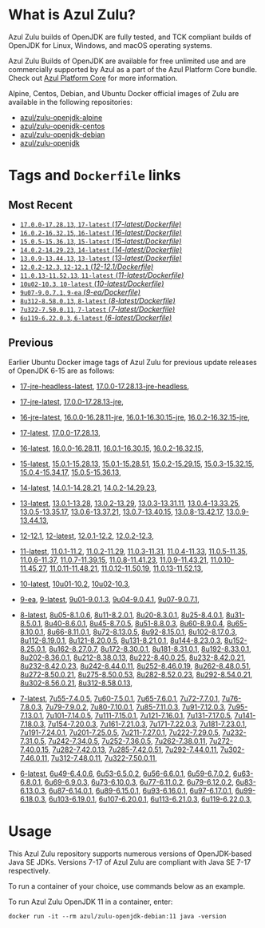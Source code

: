 What is Azul Zulu?
======================================

Azul Zulu builds of OpenJDK are fully tested, and TCK compliant builds of OpenJDK for Linux, Windows, and macOS operating systems.

Azul Zulu Builds of OpenJDK are available for free unlimited use and are commercially supported by Azul as a part of the Azul Platform Core bundle.
Check out [Azul Platform Core][3] for more information.

Alpine, Centos, Debian, and Ubuntu Docker official images of Zulu are available in the following repositories:

  * [azul/zulu-openjdk-alpine][4]
  * [azul/zulu-openjdk-centos][5]
  * [azul/zulu-openjdk-debian][6]
  * [azul/zulu-openjdk][7]

Tags and `Dockerfile` links
===========================

Most Recent
-----------

  * [`17.0.0-17.28.13`, `17-latest` (*17-latest/Dockerfile)*][10]
  * [`16.0.2-16.32.15`, `16-latest` (*16-latest/Dockerfile)*][16]
  * [`15.0.5-15.36.13`, `15-latest` (*15-latest/Dockerfile)*][24]
  * [`14.0.2-14.29.23`, `14-latest` (*14-latest/Dockerfile)*][31]
  * [`13.0.9-13.44.13`, `13-latest` (*13-latest/Dockerfile)*][34]
  * [`12.0.2-12.3`, `12-12.1` (*12-12.1/Dockerfile)*][44]
  * [`11.0.13-11.52.13`, `11-latest` (*11-latest/Dockerfile)*][48]
  * [`10u02-10.3`, `10-latest` (*10-latest/Dockerfile)*][62]
  * [`9u07-9.0.7.1`, `9-ea` (*9-ea/Dockerfile)*][65]
  * [`8u312-8.58.0.13`, `8-latest` (*8-latest/Dockerfile)*][70]
  * [`7u322-7.50.0.11`, `7-latest` (*7-latest/Dockerfile)*][108]
  * [`6u119-6.22.0.3`, `6-latest` (*6-latest/Dockerfile)*][143]

Previous
--------

Earlier Ubuntu Docker image tags of Azul Zulu for previous update releases of OpenJDK 6-15 are as follows:

  * [17-jre-headless-latest][14],
  [17.0.0-17.28.13-jre-headless][15],
  
  * [17-jre-latest][11],
  [17.0.0-17.28.13-jre][13],
  
  * [16-jre-latest][17],
  [16.0.0-16.28.11-jre][21],
  [16.0.1-16.30.15-jre][22],
  [16.0.2-16.32.15-jre][23],
  
  * [17-latest][10],
  [17.0.0-17.28.13][12],
  
  * [16-latest][16],
  [16.0.0-16.28.11][18],
  [16.0.1-16.30.15][19],
  [16.0.2-16.32.15][20],
  
  * [15-latest][24],
  [15.0.1-15.28.13][25],
  [15.0.1-15.28.51][26],
  [15.0.2-15.29.15][27],
  [15.0.3-15.32.15][28],
  [15.0.4-15.34.17][29],
  [15.0.5-15.36.13][30],
  
  * [14-latest][31],
  [14.0.1-14.28.21][32],
  [14.0.2-14.29.23][33],
  
  * [13-latest][34],
  [13.0.1-13.28][35],
  [13.0.2-13.29][36],
  [13.0.3-13.31.11][37],
  [13.0.4-13.33.25][38],
  [13.0.5-13.35.17][39],
  [13.0.6-13.37.21][40],
  [13.0.7-13.40.15][41],
  [13.0.8-13.42.17][42],
  [13.0.9-13.44.13][43],
  
  * [12-12.1][44],
  [12-latest][45],
  [12.0.1-12.2][46],
  [12.0.2-12.3][47],
  
  * [11-latest][48],
  [11.0.1-11.2][49],
  [11.0.2-11.29][50],
  [11.0.3-11.31][51],
  [11.0.4-11.33][52],
  [11.0.5-11.35][53],
  [11.0.6-11.37][54],
  [11.0.7-11.39.15][55],
  [11.0.8-11.41.23][56],
  [11.0.9-11.43.21][57],
  [11.0.10-11.45.27][58],
  [11.0.11-11.48.21][59],
  [11.0.12-11.50.19][60],
  [11.0.13-11.52.13][61],
  
  * [10-latest][62],
  [10u01-10.2][63],
  [10u02-10.3][64],
  
  * [9-ea][65],
  [9-latest][66],
  [9u01-9.0.1.3][67],
  [9u04-9.0.4.1][68],
  [9u07-9.0.7.1][69],
  
  * [8-latest][70],
  [8u05-8.1.0.6][71],
  [8u11-8.2.0.1][72],
  [8u20-8.3.0.1][73],
  [8u25-8.4.0.1][74],
  [8u31-8.5.0.1][75],
  [8u40-8.6.0.1][76],
  [8u45-8.7.0.5][77],
  [8u51-8.8.0.3][78],
  [8u60-8.9.0.4][79],
  [8u65-8.10.0.1][80],
  [8u66-8.11.0.1][81],
  [8u72-8.13.0.5][82],
  [8u92-8.15.0.1][83],
  [8u102-8.17.0.3][84],
  [8u112-8.19.0.1][85],
  [8u121-8.20.0.5][86],
  [8u131-8.21.0.1][87],
  [8u144-8.23.0.3][88],
  [8u152-8.25.0.1][89],
  [8u162-8.27.0.7][90],
  [8u172-8.30.0.1][91],
  [8u181-8.31.0.1][92],
  [8u192-8.33.0.1][93],
  [8u202-8.36.0.1][94],
  [8u212-8.38.0.13][95],
  [8u222-8.40.0.25][96],
  [8u232-8.42.0.21][97],
  [8u232-8.42.0.23][98],
  [8u242-8.44.0.11][99],
  [8u252-8.46.0.19][100],
  [8u262-8.48.0.51][101],
  [8u272-8.50.0.21][102],
  [8u275-8.50.0.53][103],
  [8u282-8.52.0.23][104],
  [8u292-8.54.0.21][105],
  [8u302-8.56.0.21][106],
  [8u312-8.58.0.13][107],
  
  * [7-latest][108],
  [7u55-7.4.0.5][109],
  [7u60-7.5.0.1][110],
  [7u65-7.6.0.1][111],
  [7u72-7.7.0.1][112],
  [7u76-7.8.0.3][113],
  [7u79-7.9.0.2][114],
  [7u80-7.10.0.1][115],
  [7u85-7.11.0.3][116],
  [7u91-7.12.0.3][117],
  [7u95-7.13.0.1][118],
  [7u101-7.14.0.5][119],
  [7u111-7.15.0.1][120],
  [7u121-7.16.0.1][121],
  [7u131-7.17.0.5][122],
  [7u141-7.18.0.3][123],
  [7u154-7.20.0.3][124],
  [7u161-7.21.0.3][125],
  [7u171-7.22.0.3][126],
  [7u181-7.23.0.1][127],
  [7u191-7.24.0.1][128],
  [7u201-7.25.0.5][129],
  [7u211-7.27.0.1][130],
  [7u222-7.29.0.5][131],
  [7u232-7.31.0.5][132],
  [7u242-7.34.0.5][133],
  [7u252-7.36.0.5][134],
  [7u262-7.38.0.11][135],
  [7u272-7.40.0.15][136],
  [7u282-7.42.0.13][137],
  [7u285-7.42.0.51][138],
  [7u292-7.44.0.11][139],
  [7u302-7.46.0.11][140],
  [7u312-7.48.0.11][141],
  [7u322-7.50.0.11][142],
  
  * [6-latest][143],
  [6u49-6.4.0.6][144],
  [6u53-6.5.0.2][145],
  [6u56-6.6.0.1][146],
  [6u59-6.7.0.2][147],
  [6u63-6.8.0.1][148],
  [6u69-6.9.0.3][149],
  [6u73-6.10.0.3][150],
  [6u77-6.11.0.2][151],
  [6u79-6.12.0.2][152],
  [6u83-6.13.0.3][153],
  [6u87-6.14.0.1][154],
  [6u89-6.15.0.1][155],
  [6u93-6.16.0.1][156],
  [6u97-6.17.0.1][157],
  [6u99-6.18.0.3][158],
  [6u103-6.19.0.1][159],
  [6u107-6.20.0.1][160],
  [6u113-6.21.0.3][161],
  [6u119-6.22.0.3][162],
  

Usage
=====

This Azul Zulu repository supports numerous versions of OpenJDK-based Java SE JDKs. Versions 7-17 of Azul Zulu are compliant with Java SE 7-17 respectively.

To run a container of your choice, use commands below as an example.

To run Azul Zulu OpenJDK 11 in a container, enter:

    docker run -it --rm azul/zulu-openjdk-debian:11 java -version

  [1]: https://www.azul.com/files/ZuluDocker60.gif
  [2]: https://www.azul.com/
  [3]: https://www.azul.com/products/core/
  [4]: https://hub.docker.com/r/azul/zulu-openjdk-alpine
  [5]: https://hub.docker.com/r/azul/zulu-openjdk-centos
  [6]: https://hub.docker.com/r/azul/zulu-openjdk-debian
  [7]: https://hub.docker.com/r/azul/zulu-openjdk


  [14]: https://github.com/zulu-openjdk/zulu-openjdk/blob/master/debian/17-jre-headless-latest/Dockerfile
  [15]: https://github.com/zulu-openjdk/zulu-openjdk/blob/master/debian/17.0.0-17.28.13-jre-headless/Dockerfile
  
  [11]: https://github.com/zulu-openjdk/zulu-openjdk/blob/master/debian/17-jre-latest/Dockerfile
  [13]: https://github.com/zulu-openjdk/zulu-openjdk/blob/master/debian/17.0.0-17.28.13-jre/Dockerfile
  
  [17]: https://github.com/zulu-openjdk/zulu-openjdk/blob/master/debian/16-jre-latest/Dockerfile
  [21]: https://github.com/zulu-openjdk/zulu-openjdk/blob/master/debian/16.0.0-16.28.11-jre/Dockerfile
  [22]: https://github.com/zulu-openjdk/zulu-openjdk/blob/master/debian/16.0.1-16.30.15-jre/Dockerfile
  [23]: https://github.com/zulu-openjdk/zulu-openjdk/blob/master/debian/16.0.2-16.32.15-jre/Dockerfile
  
  [10]: https://github.com/zulu-openjdk/zulu-openjdk/blob/master/debian/17-latest/Dockerfile
  [12]: https://github.com/zulu-openjdk/zulu-openjdk/blob/master/debian/17.0.0-17.28.13/Dockerfile
  
  [16]: https://github.com/zulu-openjdk/zulu-openjdk/blob/master/debian/16-latest/Dockerfile
  [18]: https://github.com/zulu-openjdk/zulu-openjdk/blob/master/debian/16.0.0-16.28.11/Dockerfile
  [19]: https://github.com/zulu-openjdk/zulu-openjdk/blob/master/debian/16.0.1-16.30.15/Dockerfile
  [20]: https://github.com/zulu-openjdk/zulu-openjdk/blob/master/debian/16.0.2-16.32.15/Dockerfile
  
  [24]: https://github.com/zulu-openjdk/zulu-openjdk/blob/master/debian/15-latest/Dockerfile
  [25]: https://github.com/zulu-openjdk/zulu-openjdk/blob/master/debian/15.0.1-15.28.13/Dockerfile
  [26]: https://github.com/zulu-openjdk/zulu-openjdk/blob/master/debian/15.0.1-15.28.51/Dockerfile
  [27]: https://github.com/zulu-openjdk/zulu-openjdk/blob/master/debian/15.0.2-15.29.15/Dockerfile
  [28]: https://github.com/zulu-openjdk/zulu-openjdk/blob/master/debian/15.0.3-15.32.15/Dockerfile
  [29]: https://github.com/zulu-openjdk/zulu-openjdk/blob/master/debian/15.0.4-15.34.17/Dockerfile
  [30]: https://github.com/zulu-openjdk/zulu-openjdk/blob/master/debian/15.0.5-15.36.13/Dockerfile
  
  [31]: https://github.com/zulu-openjdk/zulu-openjdk/blob/master/debian/14-latest/Dockerfile
  [32]: https://github.com/zulu-openjdk/zulu-openjdk/blob/master/debian/14.0.1-14.28.21/Dockerfile
  [33]: https://github.com/zulu-openjdk/zulu-openjdk/blob/master/debian/14.0.2-14.29.23/Dockerfile
  
  [34]: https://github.com/zulu-openjdk/zulu-openjdk/blob/master/debian/13-latest/Dockerfile
  [35]: https://github.com/zulu-openjdk/zulu-openjdk/blob/master/debian/13.0.1-13.28/Dockerfile
  [36]: https://github.com/zulu-openjdk/zulu-openjdk/blob/master/debian/13.0.2-13.29/Dockerfile
  [37]: https://github.com/zulu-openjdk/zulu-openjdk/blob/master/debian/13.0.3-13.31.11/Dockerfile
  [38]: https://github.com/zulu-openjdk/zulu-openjdk/blob/master/debian/13.0.4-13.33.25/Dockerfile
  [39]: https://github.com/zulu-openjdk/zulu-openjdk/blob/master/debian/13.0.5-13.35.17/Dockerfile
  [40]: https://github.com/zulu-openjdk/zulu-openjdk/blob/master/debian/13.0.6-13.37.21/Dockerfile
  [41]: https://github.com/zulu-openjdk/zulu-openjdk/blob/master/debian/13.0.7-13.40.15/Dockerfile
  [42]: https://github.com/zulu-openjdk/zulu-openjdk/blob/master/debian/13.0.8-13.42.17/Dockerfile
  [43]: https://github.com/zulu-openjdk/zulu-openjdk/blob/master/debian/13.0.9-13.44.13/Dockerfile
  
  [44]: https://github.com/zulu-openjdk/zulu-openjdk/blob/master/debian/12-12.1/Dockerfile
  [45]: https://github.com/zulu-openjdk/zulu-openjdk/blob/master/debian/12-latest/Dockerfile
  [46]: https://github.com/zulu-openjdk/zulu-openjdk/blob/master/debian/12.0.1-12.2/Dockerfile
  [47]: https://github.com/zulu-openjdk/zulu-openjdk/blob/master/debian/12.0.2-12.3/Dockerfile
  
  [48]: https://github.com/zulu-openjdk/zulu-openjdk/blob/master/debian/11-latest/Dockerfile
  [49]: https://github.com/zulu-openjdk/zulu-openjdk/blob/master/debian/11.0.1-11.2/Dockerfile
  [50]: https://github.com/zulu-openjdk/zulu-openjdk/blob/master/debian/11.0.2-11.29/Dockerfile
  [51]: https://github.com/zulu-openjdk/zulu-openjdk/blob/master/debian/11.0.3-11.31/Dockerfile
  [52]: https://github.com/zulu-openjdk/zulu-openjdk/blob/master/debian/11.0.4-11.33/Dockerfile
  [53]: https://github.com/zulu-openjdk/zulu-openjdk/blob/master/debian/11.0.5-11.35/Dockerfile
  [54]: https://github.com/zulu-openjdk/zulu-openjdk/blob/master/debian/11.0.6-11.37/Dockerfile
  [55]: https://github.com/zulu-openjdk/zulu-openjdk/blob/master/debian/11.0.7-11.39.15/Dockerfile
  [56]: https://github.com/zulu-openjdk/zulu-openjdk/blob/master/debian/11.0.8-11.41.23/Dockerfile
  [57]: https://github.com/zulu-openjdk/zulu-openjdk/blob/master/debian/11.0.9-11.43.21/Dockerfile
  [58]: https://github.com/zulu-openjdk/zulu-openjdk/blob/master/debian/11.0.10-11.45.27/Dockerfile
  [59]: https://github.com/zulu-openjdk/zulu-openjdk/blob/master/debian/11.0.11-11.48.21/Dockerfile
  [60]: https://github.com/zulu-openjdk/zulu-openjdk/blob/master/debian/11.0.12-11.50.19/Dockerfile
  [61]: https://github.com/zulu-openjdk/zulu-openjdk/blob/master/debian/11.0.13-11.52.13/Dockerfile
  
  [62]: https://github.com/zulu-openjdk/zulu-openjdk/blob/master/debian/10-latest/Dockerfile
  [63]: https://github.com/zulu-openjdk/zulu-openjdk/blob/master/debian/10u01-10.2/Dockerfile
  [64]: https://github.com/zulu-openjdk/zulu-openjdk/blob/master/debian/10u02-10.3/Dockerfile
  
  [65]: https://github.com/zulu-openjdk/zulu-openjdk/blob/master/debian/9-ea/Dockerfile
  [66]: https://github.com/zulu-openjdk/zulu-openjdk/blob/master/debian/9-latest/Dockerfile
  [67]: https://github.com/zulu-openjdk/zulu-openjdk/blob/master/debian/9u01-9.0.1.3/Dockerfile
  [68]: https://github.com/zulu-openjdk/zulu-openjdk/blob/master/debian/9u04-9.0.4.1/Dockerfile
  [69]: https://github.com/zulu-openjdk/zulu-openjdk/blob/master/debian/9u07-9.0.7.1/Dockerfile
  
  [70]: https://github.com/zulu-openjdk/zulu-openjdk/blob/master/debian/8-latest/Dockerfile
  [71]: https://github.com/zulu-openjdk/zulu-openjdk/blob/master/debian/8u05-8.1.0.6/Dockerfile
  [72]: https://github.com/zulu-openjdk/zulu-openjdk/blob/master/debian/8u11-8.2.0.1/Dockerfile
  [73]: https://github.com/zulu-openjdk/zulu-openjdk/blob/master/debian/8u20-8.3.0.1/Dockerfile
  [74]: https://github.com/zulu-openjdk/zulu-openjdk/blob/master/debian/8u25-8.4.0.1/Dockerfile
  [75]: https://github.com/zulu-openjdk/zulu-openjdk/blob/master/debian/8u31-8.5.0.1/Dockerfile
  [76]: https://github.com/zulu-openjdk/zulu-openjdk/blob/master/debian/8u40-8.6.0.1/Dockerfile
  [77]: https://github.com/zulu-openjdk/zulu-openjdk/blob/master/debian/8u45-8.7.0.5/Dockerfile
  [78]: https://github.com/zulu-openjdk/zulu-openjdk/blob/master/debian/8u51-8.8.0.3/Dockerfile
  [79]: https://github.com/zulu-openjdk/zulu-openjdk/blob/master/debian/8u60-8.9.0.4/Dockerfile
  [80]: https://github.com/zulu-openjdk/zulu-openjdk/blob/master/debian/8u65-8.10.0.1/Dockerfile
  [81]: https://github.com/zulu-openjdk/zulu-openjdk/blob/master/debian/8u66-8.11.0.1/Dockerfile
  [82]: https://github.com/zulu-openjdk/zulu-openjdk/blob/master/debian/8u72-8.13.0.5/Dockerfile
  [83]: https://github.com/zulu-openjdk/zulu-openjdk/blob/master/debian/8u92-8.15.0.1/Dockerfile
  [84]: https://github.com/zulu-openjdk/zulu-openjdk/blob/master/debian/8u102-8.17.0.3/Dockerfile
  [85]: https://github.com/zulu-openjdk/zulu-openjdk/blob/master/debian/8u112-8.19.0.1/Dockerfile
  [86]: https://github.com/zulu-openjdk/zulu-openjdk/blob/master/debian/8u121-8.20.0.5/Dockerfile
  [87]: https://github.com/zulu-openjdk/zulu-openjdk/blob/master/debian/8u131-8.21.0.1/Dockerfile
  [88]: https://github.com/zulu-openjdk/zulu-openjdk/blob/master/debian/8u144-8.23.0.3/Dockerfile
  [89]: https://github.com/zulu-openjdk/zulu-openjdk/blob/master/debian/8u152-8.25.0.1/Dockerfile
  [90]: https://github.com/zulu-openjdk/zulu-openjdk/blob/master/debian/8u162-8.27.0.7/Dockerfile
  [91]: https://github.com/zulu-openjdk/zulu-openjdk/blob/master/debian/8u172-8.30.0.1/Dockerfile
  [92]: https://github.com/zulu-openjdk/zulu-openjdk/blob/master/debian/8u181-8.31.0.1/Dockerfile
  [93]: https://github.com/zulu-openjdk/zulu-openjdk/blob/master/debian/8u192-8.33.0.1/Dockerfile
  [94]: https://github.com/zulu-openjdk/zulu-openjdk/blob/master/debian/8u202-8.36.0.1/Dockerfile
  [95]: https://github.com/zulu-openjdk/zulu-openjdk/blob/master/debian/8u212-8.38.0.13/Dockerfile
  [96]: https://github.com/zulu-openjdk/zulu-openjdk/blob/master/debian/8u222-8.40.0.25/Dockerfile
  [97]: https://github.com/zulu-openjdk/zulu-openjdk/blob/master/debian/8u232-8.42.0.21/Dockerfile
  [98]: https://github.com/zulu-openjdk/zulu-openjdk/blob/master/debian/8u232-8.42.0.23/Dockerfile
  [99]: https://github.com/zulu-openjdk/zulu-openjdk/blob/master/debian/8u242-8.44.0.11/Dockerfile
  [100]: https://github.com/zulu-openjdk/zulu-openjdk/blob/master/debian/8u252-8.46.0.19/Dockerfile
  [101]: https://github.com/zulu-openjdk/zulu-openjdk/blob/master/debian/8u262-8.48.0.51/Dockerfile
  [102]: https://github.com/zulu-openjdk/zulu-openjdk/blob/master/debian/8u272-8.50.0.21/Dockerfile
  [103]: https://github.com/zulu-openjdk/zulu-openjdk/blob/master/debian/8u275-8.50.0.53/Dockerfile
  [104]: https://github.com/zulu-openjdk/zulu-openjdk/blob/master/debian/8u282-8.52.0.23/Dockerfile
  [105]: https://github.com/zulu-openjdk/zulu-openjdk/blob/master/debian/8u292-8.54.0.21/Dockerfile
  [106]: https://github.com/zulu-openjdk/zulu-openjdk/blob/master/debian/8u302-8.56.0.21/Dockerfile
  [107]: https://github.com/zulu-openjdk/zulu-openjdk/blob/master/debian/8u312-8.58.0.13/Dockerfile
  
  [108]: https://github.com/zulu-openjdk/zulu-openjdk/blob/master/debian/7-latest/Dockerfile
  [109]: https://github.com/zulu-openjdk/zulu-openjdk/blob/master/debian/7u55-7.4.0.5/Dockerfile
  [110]: https://github.com/zulu-openjdk/zulu-openjdk/blob/master/debian/7u60-7.5.0.1/Dockerfile
  [111]: https://github.com/zulu-openjdk/zulu-openjdk/blob/master/debian/7u65-7.6.0.1/Dockerfile
  [112]: https://github.com/zulu-openjdk/zulu-openjdk/blob/master/debian/7u72-7.7.0.1/Dockerfile
  [113]: https://github.com/zulu-openjdk/zulu-openjdk/blob/master/debian/7u76-7.8.0.3/Dockerfile
  [114]: https://github.com/zulu-openjdk/zulu-openjdk/blob/master/debian/7u79-7.9.0.2/Dockerfile
  [115]: https://github.com/zulu-openjdk/zulu-openjdk/blob/master/debian/7u80-7.10.0.1/Dockerfile
  [116]: https://github.com/zulu-openjdk/zulu-openjdk/blob/master/debian/7u85-7.11.0.3/Dockerfile
  [117]: https://github.com/zulu-openjdk/zulu-openjdk/blob/master/debian/7u91-7.12.0.3/Dockerfile
  [118]: https://github.com/zulu-openjdk/zulu-openjdk/blob/master/debian/7u95-7.13.0.1/Dockerfile
  [119]: https://github.com/zulu-openjdk/zulu-openjdk/blob/master/debian/7u101-7.14.0.5/Dockerfile
  [120]: https://github.com/zulu-openjdk/zulu-openjdk/blob/master/debian/7u111-7.15.0.1/Dockerfile
  [121]: https://github.com/zulu-openjdk/zulu-openjdk/blob/master/debian/7u121-7.16.0.1/Dockerfile
  [122]: https://github.com/zulu-openjdk/zulu-openjdk/blob/master/debian/7u131-7.17.0.5/Dockerfile
  [123]: https://github.com/zulu-openjdk/zulu-openjdk/blob/master/debian/7u141-7.18.0.3/Dockerfile
  [124]: https://github.com/zulu-openjdk/zulu-openjdk/blob/master/debian/7u154-7.20.0.3/Dockerfile
  [125]: https://github.com/zulu-openjdk/zulu-openjdk/blob/master/debian/7u161-7.21.0.3/Dockerfile
  [126]: https://github.com/zulu-openjdk/zulu-openjdk/blob/master/debian/7u171-7.22.0.3/Dockerfile
  [127]: https://github.com/zulu-openjdk/zulu-openjdk/blob/master/debian/7u181-7.23.0.1/Dockerfile
  [128]: https://github.com/zulu-openjdk/zulu-openjdk/blob/master/debian/7u191-7.24.0.1/Dockerfile
  [129]: https://github.com/zulu-openjdk/zulu-openjdk/blob/master/debian/7u201-7.25.0.5/Dockerfile
  [130]: https://github.com/zulu-openjdk/zulu-openjdk/blob/master/debian/7u211-7.27.0.1/Dockerfile
  [131]: https://github.com/zulu-openjdk/zulu-openjdk/blob/master/debian/7u222-7.29.0.5/Dockerfile
  [132]: https://github.com/zulu-openjdk/zulu-openjdk/blob/master/debian/7u232-7.31.0.5/Dockerfile
  [133]: https://github.com/zulu-openjdk/zulu-openjdk/blob/master/debian/7u242-7.34.0.5/Dockerfile
  [134]: https://github.com/zulu-openjdk/zulu-openjdk/blob/master/debian/7u252-7.36.0.5/Dockerfile
  [135]: https://github.com/zulu-openjdk/zulu-openjdk/blob/master/debian/7u262-7.38.0.11/Dockerfile
  [136]: https://github.com/zulu-openjdk/zulu-openjdk/blob/master/debian/7u272-7.40.0.15/Dockerfile
  [137]: https://github.com/zulu-openjdk/zulu-openjdk/blob/master/debian/7u282-7.42.0.13/Dockerfile
  [138]: https://github.com/zulu-openjdk/zulu-openjdk/blob/master/debian/7u285-7.42.0.51/Dockerfile
  [139]: https://github.com/zulu-openjdk/zulu-openjdk/blob/master/debian/7u292-7.44.0.11/Dockerfile
  [140]: https://github.com/zulu-openjdk/zulu-openjdk/blob/master/debian/7u302-7.46.0.11/Dockerfile
  [141]: https://github.com/zulu-openjdk/zulu-openjdk/blob/master/debian/7u312-7.48.0.11/Dockerfile
  [142]: https://github.com/zulu-openjdk/zulu-openjdk/blob/master/debian/7u322-7.50.0.11/Dockerfile
  
  [143]: https://github.com/zulu-openjdk/zulu-openjdk/blob/master/debian/6-latest/Dockerfile
  [144]: https://github.com/zulu-openjdk/zulu-openjdk/blob/master/debian/6u49-6.4.0.6/Dockerfile
  [145]: https://github.com/zulu-openjdk/zulu-openjdk/blob/master/debian/6u53-6.5.0.2/Dockerfile
  [146]: https://github.com/zulu-openjdk/zulu-openjdk/blob/master/debian/6u56-6.6.0.1/Dockerfile
  [147]: https://github.com/zulu-openjdk/zulu-openjdk/blob/master/debian/6u59-6.7.0.2/Dockerfile
  [148]: https://github.com/zulu-openjdk/zulu-openjdk/blob/master/debian/6u63-6.8.0.1/Dockerfile
  [149]: https://github.com/zulu-openjdk/zulu-openjdk/blob/master/debian/6u69-6.9.0.3/Dockerfile
  [150]: https://github.com/zulu-openjdk/zulu-openjdk/blob/master/debian/6u73-6.10.0.3/Dockerfile
  [151]: https://github.com/zulu-openjdk/zulu-openjdk/blob/master/debian/6u77-6.11.0.2/Dockerfile
  [152]: https://github.com/zulu-openjdk/zulu-openjdk/blob/master/debian/6u79-6.12.0.2/Dockerfile
  [153]: https://github.com/zulu-openjdk/zulu-openjdk/blob/master/debian/6u83-6.13.0.3/Dockerfile
  [154]: https://github.com/zulu-openjdk/zulu-openjdk/blob/master/debian/6u87-6.14.0.1/Dockerfile
  [155]: https://github.com/zulu-openjdk/zulu-openjdk/blob/master/debian/6u89-6.15.0.1/Dockerfile
  [156]: https://github.com/zulu-openjdk/zulu-openjdk/blob/master/debian/6u93-6.16.0.1/Dockerfile
  [157]: https://github.com/zulu-openjdk/zulu-openjdk/blob/master/debian/6u97-6.17.0.1/Dockerfile
  [158]: https://github.com/zulu-openjdk/zulu-openjdk/blob/master/debian/6u99-6.18.0.3/Dockerfile
  [159]: https://github.com/zulu-openjdk/zulu-openjdk/blob/master/debian/6u103-6.19.0.1/Dockerfile
  [160]: https://github.com/zulu-openjdk/zulu-openjdk/blob/master/debian/6u107-6.20.0.1/Dockerfile
  [161]: https://github.com/zulu-openjdk/zulu-openjdk/blob/master/debian/6u113-6.21.0.3/Dockerfile
  [162]: https://github.com/zulu-openjdk/zulu-openjdk/blob/master/debian/6u119-6.22.0.3/Dockerfile
  